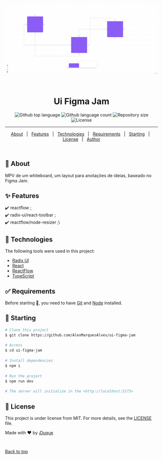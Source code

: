 <div align="center" id="top">
  <img src="./.github/app.png" alt="Ui Figma Jam" />

&#xa0;

  <!-- <a href="https://uifigmajam.netlify.app">Demo</a> -->
</div>

<h1 align="center">Ui Figma Jam</h1>

<p align="center">
  <img alt="Github top language" src="https://img.shields.io/github/languages/top/AlexMarquesAlves/ui-figma-jam?color=56BEB8">

  <img alt="Github language count" src="https://img.shields.io/github/languages/count/AlexMarquesAlves/ui-figma-jam?color=56BEB8">

  <img alt="Repository size" src="https://img.shields.io/github/repo-size/AlexMarquesAlves/ui-figma-jam?color=56BEB8">

  <img alt="License" src="https://img.shields.io/github/license/AlexMarquesAlves/ui-figma-jam?color=56BEB8">

  <!-- <img alt="Github issues" src="https://img.shields.io/github/issues/AlexMarquesAlves/ui-figma-jam?color=56BEB8" /> -->

  <!-- <img alt="Github forks" src="https://img.shields.io/github/forks/AlexMarquesAlves/ui-figma-jam?color=56BEB8" /> -->

  <!-- <img alt="Github stars" src="https://img.shields.io/github/stars/AlexMarquesAlves/ui-figma-jam?color=56BEB8" /> -->
</p>

<!-- Status -->

<!-- <h4 align="center">
	🚧  Ui Figma Jam 🚀 Under construction...  🚧
</h4> -->

<hr>

<p align="center">
  <a href="#dart-about">About</a> &#xa0; | &#xa0;
  <a href="#sparkles-features">Features</a> &#xa0; | &#xa0;
  <a href="#rocket-technologies">Technologies</a> &#xa0; | &#xa0;
  <a href="#white_check_mark-requirements">Requirements</a> &#xa0; | &#xa0;
  <a href="#checkered_flag-starting">Starting</a> &#xa0; | &#xa0;
  <a href="#memo-license">License</a> &#xa0; | &#xa0;
  <a href="https://github.com/AlexMarquesAlves" target="_blank">Author</a>
</p>

<br>

## :dart: About

MPV de um whiteboard, um layout para anotações de ideias, baseado no Figma Jam.

## :sparkles: Features

:heavy_check_mark: reactflow ;\
:heavy_check_mark: radix-ui/react-toolbar ;\
:heavy_check_mark: reactflow/node-resizer ;\

<!-- :heavy_check_mark: Feature 3; -->

## :rocket: Technologies

The following tools were used in this project:

- [Radix UI](https://www.radix-ui.com/)
- [React](https://pt-br.reactjs.org/)
- [ReactFlow](https://reactflow.dev/)
- [TypeScript](https://www.typescriptlang.org/)

## :white_check_mark: Requirements

Before starting :checkered_flag:, you need to have [Git](https://git-scm.com)
and [Node](https://nodejs.org/en/) installed.

## :checkered_flag: Starting

```bash
# Clone this project
$ git clone https://github.com/AlexMarquesAlves/ui-figma-jam

# Access
$ cd ui-figma-jam

# Install dependencies
$ npm i

# Run the project
$ npm run dev

# The server will initialize in the <http://localhost:5173>
```

## :memo: License

This project is under license from MIT. For more details, see the
[LICENSE](LICENSE.md) file.

Made with :heart: by
<a href="https://github.com/AlexMarquesAlves" target="_blank">¡Duque</a>

&#xa0;

<a href="#top">Back to top</a>
